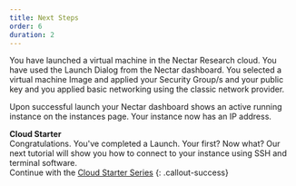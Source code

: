 ```yaml
---
title: Next Steps
order: 6
duration: 2
---
```


You have launched a virtual machine in the Nectar Research cloud. You have used the Launch Dialog from the Nectar dashboard. You selected a virtual machine Image and applied your Security Group/s and your public key and you applied basic networking using the classic network provider.

Upon successful launch your Nectar dashboard shows an active running instance on the instances page. Your instance now has an IP address.

**Cloud Starter**  
Congratulations. You've completed a Launch. Your first? Now what? Our next tutorial will show you how to connect to your instance using SSH and terminal software. <br/>Continue with the [Cloud Starter Series](/cloud-starter/02-tutorials)
{: .callout-success}